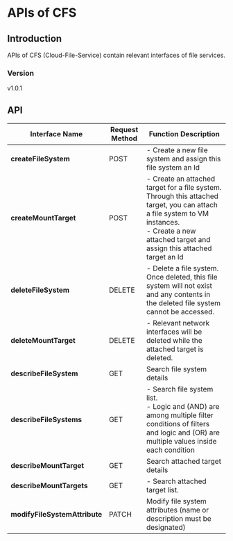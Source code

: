 # APIs of CFS


## Introduction
APIs of CFS (Cloud-File-Service) contain relevant interfaces of file services.


### Version
v1.0.1


## API
|Interface Name|Request Method|Function Description|
|---|---|---|
|**createFileSystem**|POST|- Create a new file system and assign this file system an Id<br>|
|**createMountTarget**|POST|- Create an attached target for a file system. Through this attached target, you can attach a file system to VM instances. <br>- Create a new attached target and assign this attached target an Id<br>|
|**deleteFileSystem**|DELETE|-   Delete a file system. Once deleted, this file system will not exist and any contents in the deleted file system cannot be accessed. <br>|
|**deleteMountTarget**|DELETE|-   Relevant network interfaces will be deleted while the attached target is deleted. <br>|
|**describeFileSystem**|GET|Search file system details|
|**describeFileSystems**|GET|-   Search file system list. <br>-   Logic and (AND) are among multiple filter conditions of filters and logic and (OR) are multiple values inside each condition<br>|
|**describeMountTarget**|GET|Search attached target details|
|**describeMountTargets**|GET|-   Search attached target list. <br>|
|**modifyFileSystemAttribute**|PATCH|Modify file system attributes (name or description must be designated)|
